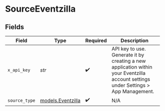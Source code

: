 # SourceEventzilla


## Fields

| Field                                                                                                                              | Type                                                                                                                               | Required                                                                                                                           | Description                                                                                                                        |
| ---------------------------------------------------------------------------------------------------------------------------------- | ---------------------------------------------------------------------------------------------------------------------------------- | ---------------------------------------------------------------------------------------------------------------------------------- | ---------------------------------------------------------------------------------------------------------------------------------- |
| `x_api_key`                                                                                                                        | *str*                                                                                                                              | :heavy_check_mark:                                                                                                                 | API key to use. Generate it by creating a new application within your Eventzilla account settings under Settings > App Management. |
| `source_type`                                                                                                                      | [models.Eventzilla](../models/eventzilla.md)                                                                                       | :heavy_check_mark:                                                                                                                 | N/A                                                                                                                                |